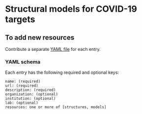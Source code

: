 # Structural models for COVID-19 targets

## To add new resources

Contribute a separate [YAML file](https://yaml.org/) for each entry.

### YAML schema

Each entry has the following required and optional keys:
```
name: (required)
url: (required)
description: (required)
organization: (optional)
institution: (optional)
lab: (optional)
resources: one or more of [structures, models]
```
